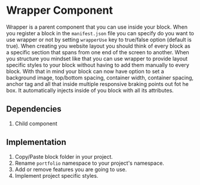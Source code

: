 # Wrapper Component

Wrapper is a parent component that you can use inside your block. When you register a block in the `manifest.json` file you can specify do you want to use wrapper or not by setting `wrapperUse` key to true/false option (default is true). When creating you website layout you should think of every block as a specific section that spans from one end of the screen to another. When you structure you mindset like that you can use wrapper to provide layout specific styles to your block without having to add them manually to every block. With that in mind your block can now have option to set a background image, top/bottom spacing, container width, container spacing, anchor tag and all that inside multiple responsive braking points out fot he box. It automatically injects inside of you block with all its attributes.

## Dependencies

1. Child component

## Implementation

1. Copy/Paste block folder in your project.
2. Rename `portfolio` namespace to your project's namespace.
3. Add or remove features you are going to use.
4. Implement project specific styles.
